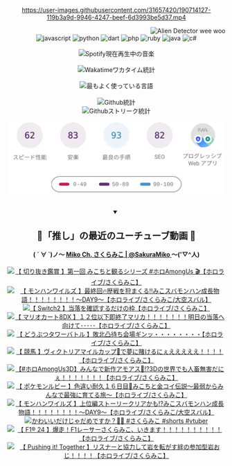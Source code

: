 <!-- START: HERO IMAGE GIF ////////// ////////// ////////// -->
<!-- <img src="@/../assets/img/gaming/ghost-of-tsushima.gif" width="100%"  alt="nellyXinwei's Hero Gif Image"/> -->
<!-- END: HERO IMAGE GIF ////////// ////////// ////////// -->

<div align="center" >  
  
<!-- START:ワンピース 第1015話「ルフィはRED ROCを使う」 -->
<https://user-images.githubusercontent.com/31657420/190714127-119b3a9d-9946-4247-beef-6d3993be5d37.mp4>
<!-- END:ワンピース 第1015話「ルフィはRED ROCを使う」 -->

<!-- START:VISITOR COUNTER -->
<div width="100%" align="right">
<img src="https://komarev.com/ghpvc/?username=nellyXinwei&label=🛸&color=grey&style=for-the-badge&labelcolor=ffffff" alt="Alien Detector wee woo"/>
</div>
<!-- END:VISITOR COUNTER -->

<!-- START: PROGRAMMING LANGUAGES -->
<!-- 色彩 Color Scheme:
#961E3A, #8A0D42, #5A0640, #4F265E, #2B355A, #3E759B, #CC4246,
#BB2649, #AD1052, #700750, #633075, #364270, #4E92C2, #FF5357
Sauce: https://www.webcreatorbox.com/inspiration/pantone-2023
-->

<img src="https://img.shields.io/badge/javascript%20-%23BB2649.svg?&style=for-the-badge&logo=javascript&logoColor=white&labelColor=961E3A" alt="javascript"/>
<img src="https://img.shields.io/badge/python%20-%23AD1052.svg?&style=for-the-badge&logo=python&logoColor=white&labelColor=8A0D42" alt="python" />
<img src="https://img.shields.io/badge/dart%20-%23700750.svg?&style=for-the-badge&logo=dart&logoColor=white&labelColor=5A0640" alt="dart"/>
<img src="https://img.shields.io/badge/php%20-%23633075.svg?&style=for-the-badge&logo=php&logoColor=white&labelColor=4F265E" alt="php"/>
<img src="https://img.shields.io/badge/ruby%20-%23364270.svg?&style=for-the-badge&logo=ruby&logoColor=white&labelColor=2B355A" alt="ruby"/>
<img src="https://img.shields.io/badge/java%20-%234E92C2.svg?&style=for-the-badge&logo=openjdk&logoColor=white&labelColor=3E759B" alt="java"/>
<img src="https://img.shields.io/badge/c%23-%23FF5357.svg?style=for-the-badge&logo=c-sharp&logoColor=white&labelColor=CC4246" alt="c#"/>  
<!-- END: PROGRAMMING LANGUAGES -->

<br>
<br>

<!-- START: MUSIC STATUS -->
  <!-- <a href="https://newojima-gsrs-20220114.vercel.app/api/now-playing?open">
    <img src="https://newojima-gsrs-20220114.vercel.app/api/now-playing" alt="Spotify現在再生中の音楽">
  </a> -->
  <img src="https://newojima-grss-20230114.vercel.app/api/spotify?border_color=transparent" alt="Spotify現在再生中の音楽" width="280px">
<!-- END: MUSIC STATUS -->

<br>
<br>

<!-- START: GITHUB STATUS -->
<!-- 色彩 Color Scheme:  #BB2649, #AD1052, #700750, #633075 -->
<img align="center" src="https://newojima-grs-20230109.vercel.app/api/wakatime?username=newojima&layout=compact&langs_count=10&locale=ja&hide_title=false&title_color=fff&hide_border=true&text_color=fff&bg_color=BB2649,BB2649,633075,633075&hide=other,css,html,bash,xml,git%20config,makefile,properties,yaml,markdown,text,json,jsx" alt="Wakatimeワカタイム統計" width="500px"/>

<br>
<br>

<!-- 色彩 Color Scheme:  #633075, #364270, #4E92C2 -->
  <img align="center" src="https://newojima-grs-20230109.vercel.app/api/top-langs?username=newojima&layout=compact&text_color=fff&icon_color=fff&hide_border=true&&locale=ja&hide_title=false&title_color=fff&include_all_commits=true&card_width=445&langs_count=11&hide=c%23,powershell,shaderlab,hlsl,makefile,jupyter%20notebook,python,html,css,shell,batchfile,less,liquid,hack,scss&bg_color=4F265E,633075,4E92C2" alt="最もよく使っている言語" width="500px"/>

<br>
<br>

<!-- 色彩 Color Scheme:  #4E92C2, #FF5357 -->
  <img align="center" src="https://newojima-grs-20230109.vercel.app/api?username=newojima&rank_icon=github&show_icons=true&&locale=ja&title_color=fff&text_color=fff&icon_color=fff&hide_border=true&hide_title=false&count_private=true&include_all_commits=true&card_width=495&disable_animations=true&bg_color=4E92C2,4E92C2,FF5357" alt="Github統計" width="500px"/>

<br>

<img align="center" src="https://streak-stats.demolab.com?user=newojima&theme=dark&hide_border=true&locale=ja&ring=BB2649&stroke=222222&background=151515&sideLabels=BB2649&currStreakLabel=ffffff&border=BB2649&fire=FF5357&currStreakNum=ffffff&sideNums=FF5357&dates=ffffff" alt="Githubストリーク統計" width="500px"/>

<br>
<br>

  <img align="center" width="500px" src="@/../assets/img/page-insights.svg" alt="Githubページの洞察"/>
  
</div>
<!-- END: GITHUB STATUS -->

<br>
<br>

<div align="center">
<details open>
  <summary>

  </summary>

  <h2 align="center">🌸「推し」の最近のユーチューブ動画 🌸</h2>
  <h4>
  ( ´ ∀ `)ノ～ 
  <a href="https://www.youtube.com/@SakuraMiko">Miko Ch. さくらみこ | @SakuraMiko
  </a>
   ～('▽^人)
  </h4>

  <!-- BEGIN YOUTUBE-CARDS -->
<a href="https://www.youtube.com/watch?v=j25eJPBYgOg"><img src="https://ytcards.demolab.com/?id=j25eJPBYgOg&title=%E3%80%90+%E5%88%87%E3%82%8A%E6%8A%9C%E3%81%8D%E9%91%91%E8%B3%9E+%E3%80%91%E7%AC%AC%E4%B8%80%E5%9B%9E+%E3%81%BF%E3%81%93%E3%81%A1%E3%81%A8%E8%A6%B3%E3%82%8B%E3%82%B7%E3%83%AA%E3%83%BC%E3%82%BA+%23%E3%83%9B%E3%83%ADAmongUs+%F0%9F%8E%AC%E3%80%90%E3%83%9B%E3%83%AD%E3%83%A9%E3%82%A4%E3%83%96%2F%E3%81%95%E3%81%8F%E3%82%89%E3%81%BF%E3%81%93%E3%80%91&lang=ja&timestamp=1747909080&background_color=%230d1117&title_color=%23ffffff&stats_color=%23dedede&max_title_lines=1&width=187&border_radius=5&duration=0" alt="【 切り抜き鑑賞 】第一回 みこちと観るシリーズ #ホロAmongUs 🎬【ホロライブ/さくらみこ】" title="【 切り抜き鑑賞 】第一回 みこちと観るシリーズ #ホロAmongUs 🎬【ホロライブ/さくらみこ】"></a>
<a href="https://www.youtube.com/watch?v=tRl7zNNLhTE"><img src="https://ytcards.demolab.com/?id=tRl7zNNLhTE&title=%E3%80%90+%E3%83%A2%E3%83%B3%E3%83%8F%E3%83%B3%E3%83%AF%E3%82%A4%E3%83%AB%E3%82%BA+%E3%80%91%E6%9C%80%E7%B5%82%E5%9B%9E%F0%9F%94%A5%E6%AD%B4%E6%88%A6%E3%82%92%E7%8B%A9%E3%81%BE%E3%81%8F%E3%82%8B%E2%80%BC%EF%B8%8F%E3%81%BF%E3%81%93%E3%82%B9%E3%83%90%E3%83%A2%E3%83%B3%E3%83%8F%E3%83%B3%E6%88%90%E9%95%B7%E7%89%A9%E8%AA%9E%EF%BC%81%EF%BC%81%EF%BC%81%EF%BC%81%EF%BC%81%EF%BC%81%EF%BC%81%EF%BC%81%EF%BD%9EDAY9%EF%BD%9E%E3%80%90%E3%83%9B%E3%83%AD%E3%83%A9%E3%82%A4%E3%83%96%2F%E3%81%95%E3%81%8F%E3%82%89%E3%81%BF%E3%81%93%2F%E5%A4%A7%E7%A9%BA%E3%82%B9%E3%83%90%E3%83%AB%E3%80%91&lang=ja&timestamp=1747758864&background_color=%230d1117&title_color=%23ffffff&stats_color=%23dedede&max_title_lines=1&width=187&border_radius=5&duration=11576" alt="【 モンハンワイルズ 】最終回🔥歴戦を狩まくる‼️みこスバモンハン成長物語！！！！！！！！～DAY9～【ホロライブ/さくらみこ/大空スバル】" title="【 モンハンワイルズ 】最終回🔥歴戦を狩まくる‼️みこスバモンハン成長物語！！！！！！！！～DAY9～【ホロライブ/さくらみこ/大空スバル】"></a>
<a href="https://www.youtube.com/watch?v=0aeMtFczFww"><img src="https://ytcards.demolab.com/?id=0aeMtFczFww&title=%E3%80%90+Switch2+%E3%80%91%E5%BD%93%E8%90%BD%E3%82%92%E7%A2%BA%E8%AA%8D%E3%81%99%E3%82%8B%E3%81%A0%E3%81%91%E3%81%AE%E6%9E%A0%E3%80%90%E3%83%9B%E3%83%AD%E3%83%A9%E3%82%A4%E3%83%96%2F%E3%81%95%E3%81%8F%E3%82%89%E3%81%BF%E3%81%93%E3%80%91&lang=ja&timestamp=1747741818&background_color=%230d1117&title_color=%23ffffff&stats_color=%23dedede&max_title_lines=1&width=187&border_radius=5&duration=2480" alt="【 Switch2 】当落を確認するだけの枠【ホロライブ/さくらみこ】" title="【 Switch2 】当落を確認するだけの枠【ホロライブ/さくらみこ】"></a>
<a href="https://www.youtube.com/watch?v=KS8QRNM21zI"><img src="https://ytcards.demolab.com/?id=KS8QRNM21zI&title=%E3%80%90+%E3%83%9E%E3%83%AA%E3%82%AA%E3%82%AB%E3%83%BC%E3%83%888DX+%E3%80%91%EF%BC%91%EF%BC%92%E4%BD%8D%E4%BB%A5%E4%B8%8B%E5%8D%B3%E7%B5%82%E4%BA%86%E3%83%9E%E3%83%AA%E3%82%AB%EF%BC%81%EF%BC%81%EF%BC%81%EF%BC%81%EF%BC%81%EF%BC%81%EF%BC%81%E6%98%8E%E6%97%A5%E3%81%AE%E5%BD%93%E8%90%BD%E3%81%B8%E5%90%91%E3%81%91%E3%81%A6%EF%BD%A5%EF%BD%A5%EF%BD%A5%EF%BD%A5%EF%BD%A5%E3%80%90%E3%83%9B%E3%83%AD%E3%83%A9%E3%82%A4%E3%83%96%2F%E3%81%95%E3%81%8F%E3%82%89%E3%81%BF%E3%81%93%E3%80%91&lang=ja&timestamp=1747665713&background_color=%230d1117&title_color=%23ffffff&stats_color=%23dedede&max_title_lines=1&width=187&border_radius=5&duration=7760" alt="【 マリオカート8DX 】１２位以下即終了マリカ！！！！！！！明日の当落へ向けて･････【ホロライブ/さくらみこ】" title="【 マリオカート8DX 】１２位以下即終了マリカ！！！！！！！明日の当落へ向けて･････【ホロライブ/さくらみこ】"></a>
<a href="https://www.youtube.com/watch?v=b4iVJHE5gfU"><img src="https://ytcards.demolab.com/?id=b4iVJHE5gfU&title=%E3%80%90+%E3%81%A9%E3%81%86%E3%81%B6%E3%81%A4%E3%82%BF%E3%83%AF%E3%83%BC%E3%83%90%E3%83%88%E3%83%AB+%E3%80%91%E6%95%97%E5%8C%97%E5%87%B8%E5%BE%85%E3%81%A1%E4%BC%9A%E5%A0%B4%E3%82%AE%E3%83%B3%E3%83%83%E3%83%BB%E3%83%BB%E3%83%BB%E3%83%BB%E3%83%BB%E3%83%BB%E3%83%BB%E3%83%BB%E3%80%90%E3%83%9B%E3%83%AD%E3%83%A9%E3%82%A4%E3%83%96%2F%E3%81%95%E3%81%8F%E3%82%89%E3%81%BF%E3%81%93%E3%80%91&lang=ja&timestamp=1747574610&background_color=%230d1117&title_color=%23ffffff&stats_color=%23dedede&max_title_lines=1&width=187&border_radius=5&duration=4547" alt="【 どうぶつタワーバトル 】敗北凸待ち会場ギンッ・・・・・・・・【ホロライブ/さくらみこ】" title="【 どうぶつタワーバトル 】敗北凸待ち会場ギンッ・・・・・・・・【ホロライブ/さくらみこ】"></a>
<a href="https://www.youtube.com/watch?v=zlLlCVFck1w"><img src="https://ytcards.demolab.com/?id=zlLlCVFck1w&title=%E3%80%90+%E7%AB%B6%E9%A6%AC+%E3%80%91%E3%83%B4%E3%82%A3%E3%82%AF%E3%83%88%E3%83%AA%E3%82%A2%E3%83%9E%E3%82%A4%E3%83%AB%E3%82%AB%E3%83%83%E3%83%97%F0%9F%8C%B9%E3%81%A7%E5%A4%A2%E3%81%AB%E8%B3%AD%E3%81%91%E3%82%8B%E3%81%AB%E3%81%87%E3%81%88%E3%81%88%E3%81%88%E3%81%88%E3%81%88%EF%BC%81%EF%BC%81%EF%BC%81%EF%BC%81%E3%80%90%E3%83%9B%E3%83%AD%E3%83%A9%E3%82%A4%E3%83%96%2F%E3%81%95%E3%81%8F%E3%82%89%E3%81%BF%E3%81%93%E3%80%91&lang=ja&timestamp=1747552202&background_color=%230d1117&title_color=%23ffffff&stats_color=%23dedede&max_title_lines=1&width=187&border_radius=5&duration=3805" alt="【 競馬 】ヴィクトリアマイルカップ🌹で夢に賭けるにぇえええええ！！！！【ホロライブ/さくらみこ】" title="【 競馬 】ヴィクトリアマイルカップ🌹で夢に賭けるにぇえええええ！！！！【ホロライブ/さくらみこ】"></a>
<a href="https://www.youtube.com/watch?v=ACkZC7rtGD0"><img src="https://ytcards.demolab.com/?id=ACkZC7rtGD0&title=%E3%80%90%23%E3%83%9B%E3%83%ADAmongUs3D%E3%80%91%E3%81%BF%E3%82%93%E3%81%AA%E3%81%A7%E6%96%B0%E4%BD%9C%E3%82%A2%E3%83%A2%E3%82%A2%E3%82%B9%F0%9F%9A%80%E2%81%893D%E3%81%AE%E4%B8%96%E7%95%8C%E3%81%A7%E3%82%82%E4%BA%BA%E7%95%9C%E7%84%A1%E5%AE%B3%E3%81%A0%E3%81%AB%E3%81%87%EF%BC%81%EF%BC%81%EF%BC%81%EF%BC%81%EF%BC%81%EF%BC%81%EF%BC%81%E3%80%90%E3%83%9B%E3%83%AD%E3%83%A9%E3%82%A4%E3%83%96%2F%E3%81%95%E3%81%8F%E3%82%89%E3%81%BF%E3%81%93%E3%80%91&lang=ja&timestamp=1747492734&background_color=%230d1117&title_color=%23ffffff&stats_color=%23dedede&max_title_lines=1&width=187&border_radius=5&duration=8638" alt="【#ホロAmongUs3D】みんなで新作アモアス🚀⁉3Dの世界でも人畜無害だにぇ！！！！！！！【ホロライブ/さくらみこ】" title="【#ホロAmongUs3D】みんなで新作アモアス🚀⁉3Dの世界でも人畜無害だにぇ！！！！！！！【ホロライブ/さくらみこ】"></a>
<a href="https://www.youtube.com/watch?v=4zz8mG7615s"><img src="https://ytcards.demolab.com/?id=4zz8mG7615s&title=%E3%80%90+%E3%83%9D%E3%82%B1%E3%83%A2%E3%83%B3%E3%83%AB%E3%83%93%E3%83%BC+%E3%80%91%E8%89%B2%E9%81%95%E3%81%84%E8%80%90%E4%B9%85%EF%BC%91%EF%BC%96%E6%97%A5%E7%9B%AE%F0%9F%8E%A3%E3%81%BF%E3%81%93%E3%81%A1%E3%81%A8%E9%87%91%E3%82%B3%E3%82%A4%E4%BC%9D%E8%AA%AC%EF%BD%9E%E6%9C%80%E5%BC%B1%E3%81%8B%E3%82%89%E3%81%BF%E3%82%93%E3%81%AA%E3%81%A7%E6%9C%80%E5%BC%B7%E3%81%AB%E8%82%B2%E3%81%A6%E3%82%8B%E6%97%85%EF%BD%9E%E3%80%90%E3%83%9B%E3%83%AD%E3%83%A9%E3%82%A4%E3%83%96%2F%E3%81%95%E3%81%8F%E3%82%89%E3%81%BF%E3%81%93%E3%80%91&lang=ja&timestamp=1747335595&background_color=%230d1117&title_color=%23ffffff&stats_color=%23dedede&max_title_lines=1&width=187&border_radius=5&duration=20224" alt="【 ポケモンルビー 】色違い耐久１６日目🎣みこちと金コイ伝説～最弱からみんなで最強に育てる旅～【ホロライブ/さくらみこ】" title="【 ポケモンルビー 】色違い耐久１６日目🎣みこちと金コイ伝説～最弱からみんなで最強に育てる旅～【ホロライブ/さくらみこ】"></a>
<a href="https://www.youtube.com/watch?v=lsBR5CGBbWQ"><img src="https://ytcards.demolab.com/?id=lsBR5CGBbWQ&title=%E3%80%90+%E3%83%A2%E3%83%B3%E3%83%8F%E3%83%B3%E3%83%AF%E3%82%A4%E3%83%AB%E3%82%BA+%E3%80%91%E4%B8%8A%E4%BD%8D%E7%B7%A8%E3%82%B9%E3%83%88%E3%83%BC%E3%83%AA%E3%83%BC%E3%82%AF%E3%83%AA%E3%82%A2%E3%81%8B%E3%82%82%E2%81%89%E3%81%BF%E3%81%93%E3%82%B9%E3%83%90%E3%83%A2%E3%83%B3%E3%83%8F%E3%83%B3%E6%88%90%E9%95%B7%E7%89%A9%E8%AA%9E%EF%BC%81%EF%BC%81%EF%BC%81%EF%BC%81%EF%BC%81%EF%BC%81%EF%BC%81%EF%BC%81%EF%BD%9EDAY9%EF%BD%9E%E3%80%90%E3%83%9B%E3%83%AD%E3%83%A9%E3%82%A4%E3%83%96%2F%E3%81%95%E3%81%8F%E3%82%89%E3%81%BF%E3%81%93%2F%E5%A4%A7%E7%A9%BA%E3%82%B9%E3%83%90%E3%83%AB%E3%80%91&lang=ja&timestamp=1747151610&background_color=%230d1117&title_color=%23ffffff&stats_color=%23dedede&max_title_lines=1&width=187&border_radius=5&duration=16304" alt="【 モンハンワイルズ 】上位編ストーリークリアかも⁉みこスバモンハン成長物語！！！！！！！！～DAY9～【ホロライブ/さくらみこ/大空スバル】" title="【 モンハンワイルズ 】上位編ストーリークリアかも⁉みこスバモンハン成長物語！！！！！！！！～DAY9～【ホロライブ/さくらみこ/大空スバル】"></a>
<a href="https://www.youtube.com/watch?v=30mrJPY3zYU"><img src="https://ytcards.demolab.com/?id=30mrJPY3zYU&title=%E3%81%8B%E3%82%8F%E3%81%84%E3%81%84%E3%81%A0%E3%81%91%E3%81%98%E3%82%83%E3%81%A0%E3%82%81%E3%81%A7%E3%81%99%E3%81%8B%EF%BC%9F%F0%9F%8C%B8%F0%9F%98%8E+%23%E3%81%95%E3%81%8F%E3%82%89%E3%81%BF%E3%81%93+%23shorts+%23vtuber&lang=ja&timestamp=1747128993&background_color=%230d1117&title_color=%23ffffff&stats_color=%23dedede&max_title_lines=1&width=187&border_radius=5&duration=29" alt="かわいいだけじゃだめですか？🌸😎 #さくらみこ #shorts #vtuber" title="かわいいだけじゃだめですか？🌸😎 #さくらみこ #shorts #vtuber"></a>
<a href="https://www.youtube.com/watch?v=a2kHc3yx2Mg"><img src="https://ytcards.demolab.com/?id=a2kHc3yx2Mg&title=%E3%80%90+F1%C2%AE+24+%E3%80%91%E7%88%86%E8%B5%B0%EF%BC%81F1%E3%83%AC%E3%83%BC%E3%82%B5%E3%83%BC%E3%81%95%E3%81%8F%E3%82%89%E3%81%BF%E3%81%93%E3%80%81%E3%81%84%E3%81%8D%E3%81%BE%E3%81%99%EF%BC%81%EF%BC%81%EF%BC%81%EF%BC%81%EF%BC%81%EF%BC%81%EF%BC%81%EF%BC%81%EF%BC%81%EF%BC%81%E3%80%90%E3%83%9B%E3%83%AD%E3%83%A9%E3%82%A4%E3%83%96%2F%E3%81%95%E3%81%8F%E3%82%89%E3%81%BF%E3%81%93%E3%80%91&lang=ja&timestamp=1747056088&background_color=%230d1117&title_color=%23ffffff&stats_color=%23dedede&max_title_lines=1&width=187&border_radius=5&duration=7589" alt="【 F1® 24 】爆走！F1レーサーさくらみこ、いきます！！！！！！！！！！【ホロライブ/さくらみこ】" title="【 F1® 24 】爆走！F1レーサーさくらみこ、いきます！！！！！！！！！！【ホロライブ/さくらみこ】"></a>
<a href="https://www.youtube.com/watch?v=YeuzpGpYuFw"><img src="https://ytcards.demolab.com/?id=YeuzpGpYuFw&title=%E3%80%90+Pushing+it%21+Together+%E3%80%91%E3%83%AA%E3%82%B9%E3%83%8A%E3%83%BC%E3%81%A8%E5%8D%94%E5%8A%9B%E3%81%97%E3%81%A6%E5%B2%A9%E3%82%92%E8%BB%A2%E3%81%8C%E3%81%99%E7%B5%86%E3%81%AE%E5%8F%82%E5%8A%A0%E5%9E%8B%E5%B2%A9%E3%81%8A%E3%81%98%EF%BC%81%EF%BC%81%EF%BC%81%EF%BC%81%E3%80%90%E3%83%9B%E3%83%AD%E3%83%A9%E3%82%A4%E3%83%96%2F%E3%81%95%E3%81%8F%E3%82%89%E3%81%BF%E3%81%93%E3%80%91&lang=ja&timestamp=1746973658&background_color=%230d1117&title_color=%23ffffff&stats_color=%23dedede&max_title_lines=1&width=187&border_radius=5&duration=11321" alt="【 Pushing it! Together 】リスナーと協力して岩を転がす絆の参加型岩おじ！！！！【ホロライブ/さくらみこ】" title="【 Pushing it! Together 】リスナーと協力して岩を転がす絆の参加型岩おじ！！！！【ホロライブ/さくらみこ】"></a>
<!-- END YOUTUBE-CARDS -->

</div>
  
</details>
